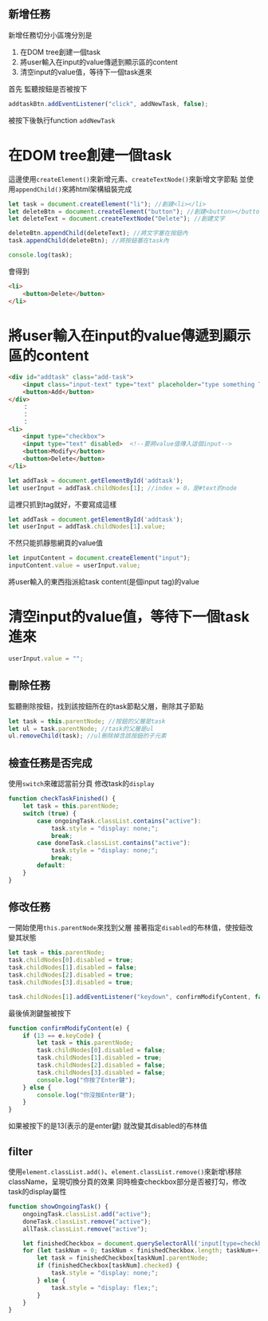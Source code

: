 ## 新增任務
新增任務切分小區塊分別是
1. 在DOM tree創建一個task
2. 將user輸入在input的value傳遞到顯示區的content
3. 清空input的value值，等待下一個task進來

首先
監聽按鈕是否被按下
```js
addtaskBtn.addEventListener("click", addNewTask, false);
```
被按下後執行function `addNewTask`

# 在DOM tree創建一個task
這邊使用`createElement()`來新增元素、`createTextNode()`來新增文字節點
並使用`appendChild()`來將html架構組裝完成

```js
let task = document.createElement("li"); //創建<li></li>
let deleteBtn = document.createElement("button"); //創建<button></button>
let deleteText = document.createTextNode("Delete"); //創建文字

deleteBtn.appendChild(deleteText); //將文字塞在按鈕內
task.appendChild(deleteBtn); //將按鈕塞在task內

console.log(task);
```

會得到

```html
<li>
    <button>Delete</button>
</li>
```

# 將user輸入在input的value傳遞到顯示區的content

```html
<div id="addtask" class="add-task">
    <input class="input-text" type="text" placeholder="type something Todo...">
    <button>Add</button>
</div>
    ：
    ：
    ：
<li>
    <input type="checkbox">
    <input type="text" disabled>  <!--要將value值傳入這個input-->
    <button>Modify</button>
    <button>Delete</button>
</li>

```

```js 
let addTask = document.getElementById('addtask');
let userInput = addTask.childNodes[1]; //index = 0，是#text的node
```

這裡只抓到tag就好，不要寫成這樣
```js 
let addTask = document.getElementById('addtask');
let userInput = addTask.childNodes[1].value;
```
不然只能抓靜態網頁的value值


```js
let inputContent = document.createElement("input");
inputContent.value = userInput.value;
```
將user輸入的東西指派給task content(是個input tag)的value

# 清空input的value值，等待下一個task進來
```js
userInput.value = "";
```

## 刪除任務

監聽刪除按鈕，找到該按鈕所在的task節點父層，刪除其子節點

```js
let task = this.parentNode; //按鈕的父層是task
let ul = task.parentNode; //task的父層是ul
ul.removeChild(task); //ul刪除掉含該按鈕的子元素

```

## 檢查任務是否完成
使用`switch`來確認當前分頁
修改task的`display`
```js
function checkTaskFinished() {
    let task = this.parentNode;
    switch (true) {
        case ongoingTask.classList.contains("active"):
            task.style = "display: none;";
            break;
        case doneTask.classList.contains("active"):
            task.style = "display: none;";
            break;
        default:
    }
}
```

## 修改任務
一開始使用`this.parentNode`來找到父層
接著指定`disabled`的布林值，使按鈕改變其狀態
```js
let task = this.parentNode;
task.childNodes[0].disabled = true;
task.childNodes[1].disabled = false;
task.childNodes[2].disabled = true;
task.childNodes[3].disabled = true;

task.childNodes[1].addEventListener("keydown", confirmModifyContent, false);
```
最後偵測鍵盤被按下

```js
function confirmModifyContent(e) {
    if (13 == e.keyCode) {
        let task = this.parentNode;
        task.childNodes[0].disabled = false;
        task.childNodes[1].disabled = true;
        task.childNodes[2].disabled = false;
        task.childNodes[3].disabled = false;
        console.log("你按了Enter鍵");
    } else {
        console.log("你沒按Enter鍵");
    }
}
```

如果被按下的是13(表示的是enter鍵)
就改變其disabled的布林值

## filter
使用`element.classList.add()`、`element.classList.remove()`來新增\移除className，呈現切換分頁的效果
同時檢查checkbox部分是否被打勾，修改task的display屬性

```js
function showOngoingTask() {
    ongoingTask.classList.add("active");
    doneTask.classList.remove("active");
    allTask.classList.remove("active");

    let finishedCheckbox = document.querySelectorAll('input[type=checkbox]');
    for (let taskNum = 0; taskNum < finishedCheckbox.length; taskNum++){
        let task = finishedCheckbox[taskNum].parentNode;
        if (finishedCheckbox[taskNum].checked) {
            task.style = "display: none;";
        } else {
            task.style = "display: flex;";
        }
    }
}
```